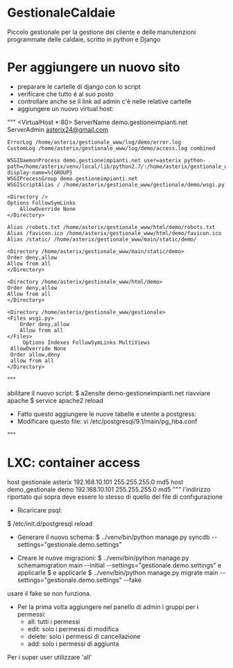 GestionaleCaldaie
=================

Piccolo gestionale per la gestione dei cliente e delle manutenzioni programmate
delle caldaie, scritto in python e Django



Per aggiungere un nuovo sito
============================

- preparare le cartelle di django con lo script
- verificare che tutto é al suo posto
- controllare anche se il link ad admin c'è nelle relative cartelle
- aggiungere un nuovo virtual host:

"""
<VirtualHost *:80>
    ServerName demo.gestioneimpianti.net
    ServerAdmin asterix24@gmail.com

    ErrorLog /home/asterix/gestionale_www/log/demo/error.log
    CustomLog /home/asterix/gestionale_www/log/demo/access.log combined

    WSGIDaemonProcess demo.gestioneimpianti.net user=asterix python-path=/home/asterix/venv/local/lib/python2.7/:/home/asterix/gestionale_www/ display-name=%{GROUP}
    WSGIProcessGroup demo.gestioneimpianti.net
    WSGIScriptAlias / /home/asterix/gestionale_www/gestionale/demo/wsgi.py

    <Directory />
	Options FollowSymLinks
        AllowOverride None
    </Directory>

    Alias /robots.txt /home/asterix/gestionale_www/html/demo/robots.txt
    Alias /favicon.ico /home/asterix/gestionale_www/html/demo/favicon.ico
    Alias /static/ /home/asterix/gestionale_www/main/static/demo/

    <Directory /home/asterix/gestionale_www/main/static/demo>
    Order deny,allow
    Allow from all
    </Directory>

    <Directory /home/asterix/gestionale_www/html/demo>
    Order deny,allow
    Allow from all
    </Directory>

    <Directory /home/asterix/gestionale_www/gestionale>
    <Files wsgi.py>
        Order deny,allow
        Allow from all
    </Files>
         Options Indexes FollowSymLinks MultiViews
	 AllowOverride None
	 Order allow,deny
	 allow from all
    </Directory>
</VirtualHost>
"""

abilitare il nuovo script:
$ a2ensite demo-gestioneimpianti.net
riavviare apache
$ service apache2 reload

- Fatto questo aggiungere le nuove tabelle e utente a postgress:
- Modificare questo file:
 vi /etc/postgresql/9.1/main/pg_hba.conf

"""
# LXC: container access
host     gestionale          asterix              192.168.10.101    255.255.255.0    md5
host     demo_gestionale     demo                 192.168.10.101    255.255.255.0    md5
"""
l'indirizzo riportato qui sopra deve essere lo stesso di quello del file di configurazione

- Ricaricare psql:

$ /etc/init.d/postgresql reload

- Generare il nuovo schema:
$ ../venv/bin/python manage.py syncdb --settings="gestionale.demo.settings"

- Creare le nuove migrazioni:
$ ../venv/bin/python manage.py schemamigration main --initial --settings="gestionale.demo.settings"
e applicarle
$
e applicarle
$ ../venv/bin/python manage.py migrate main --settings="gestionale.demo.settings" --fake

usare il fake se non funziona.


- Per la prima volta aggiungere nel panello di admin i gruppi per i permessi:
   - all: tutti i permessi
   - edit: solo i permessi di modifica
   - delete: solo i permessi di cancellazione
   - add: solo i permessi di aggiunta

Per i super user utilizzare 'all'

